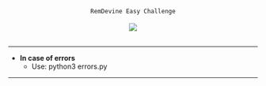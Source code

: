 <center>
  <p align="center" align-items="center">
     <code>RemDevine Easy Challenge</code><br>
    <br>
    <img align="center" src="https://media.discordapp.net/attachments/853057586881757214/853442182688931880/itachi.gif"/><br><br>
  </p>
</center>

---

- **In case of errors**
  - Use: python3 errors.py
---
